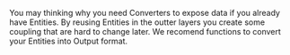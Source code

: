 ﻿You may thinking why you need Converters to expose data if you already have Entities.
By reusing Entities in the outter layers you create some coupling that are hard to change later.
We recomend functions to convert your Entities into Output format.